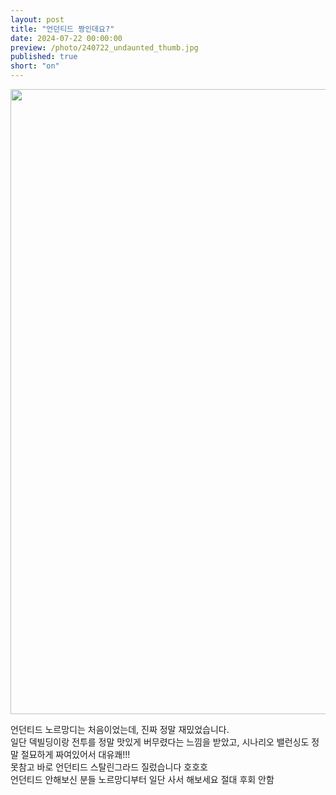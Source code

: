 ```yaml
---
layout: post
title: "언던티드 짱인데요?"
date: 2024-07-22 00:00:00
preview: /photo/240722_undaunted_thumb.jpg
published: true
short: "on"
---
```


<img src="/photo/240722_undaunted.jpg" width="1000">

언던티드 노르망디는 처음이었는데, 진짜 정말 재밌었습니다.<br>
일단 덱빌딩이랑 전투를 정말 맛있게 버무렸다는 느낌을 받았고, 시나리오 밸런싱도 정말 절묘하게 짜여있어서 대유쾌!!!<br>
못참고 바로 언던티드 스탈린그라드 질렀습니다 호호호<br>
언던티드 안해보신 분들 노르망디부터 일단 사서 해보세요 절대 후회 안함<br>









